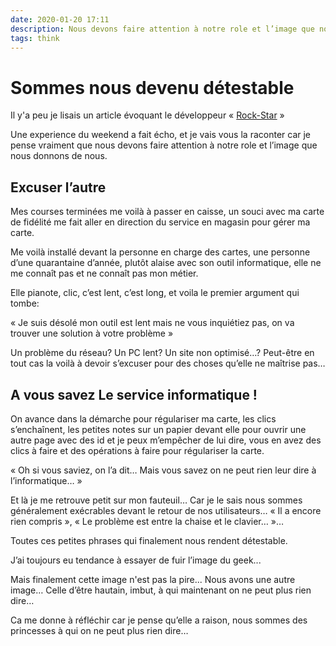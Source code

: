 ```yaml
---
date: 2020-01-20 17:11
description: Nous devons faire attention à notre role et l’image que nous donnons de nous.
tags: think
---
```

# Sommes nous devenu détestable

Il y'a peu je lisais un article évoquant le développeur « [Rock-Star](https://www.jesuisundev.com/ego-des-developpeurs/) » 

Une experience du weekend a fait écho, et je vais vous la raconter car je pense vraiment que nous devons faire attention à notre role et l’image que nous donnons de nous.

## Excuser l’autre 

Mes courses terminées me voilà à passer en caisse, un souci avec ma carte de fidélité me fait aller en direction du service en magasin pour gérer ma carte.

Me voilà installé devant la personne en charge des cartes, une personne d’une quarantaine d’année, plutôt alaise avec son outil informatique, elle ne me connaît pas et ne connaît pas mon métier.


Elle pianote, clic, c’est lent, c’est long, et voila le premier argument qui tombe: 

« Je suis désolé mon outil est lent mais ne vous inquiétiez pas, on va trouver une solution à votre problème »

Un problème du réseau? Un PC lent? Un site non optimisé…? Peut-être en tout cas la voilà à devoir s’excuser pour des choses qu’elle ne maîtrise pas… 

## A vous savez Le service informatique !

On avance dans la démarche pour régulariser ma carte, les clics s’enchaînent, les petites notes sur un papier devant elle pour ouvrir une autre page avec des id et je peux m’empêcher de lui dire, vous en avez des clics à faire et des opérations à faire pour régulariser la carte.


« Oh si vous saviez, on l’a dit… Mais vous savez on ne peut rien leur dire à l’informatique… » 

Et là je me retrouve petit sur mon fauteuil… 
Car je le sais nous sommes généralement exécrables devant le retour de nos utilisateurs… « Il a encore rien compris », « Le problème est entre la chaise et le clavier… »…

Toutes ces petites phrases qui finalement nous rendent détestable.

J’ai toujours eu tendance à essayer de fuir l’image du geek...

Mais finalement cette image n'est pas la pire... Nous avons une autre image… Celle d’être hautain, imbut, à qui maintenant on ne peut plus rien dire…

Ca me donne à réfléchir car je pense qu’elle a raison, nous sommes des princesses à qui on ne peut plus rien dire… 
